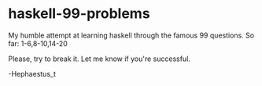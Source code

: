 haskell-99-problems
===================

My humble attempt at learning haskell through the famous 99 questions.
So far: 1-6,8-10,14-20

Please, try to break it. Let me know if you're successful.

-Hephaestus_t
